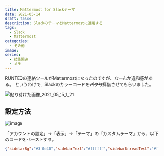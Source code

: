 ```yaml
---
title: Mattermost for Slackテーマ
date: 2021-05-14
draft: false
description: SlackのテーマをMattermostに適用する
tags:
  - Slack
  - Mattermost
categories:
  - その他
image:
series:
  - 技術関連
  - メモ
---
```


RUNTEQの連絡ツールがMattermostになったのですが、なーんか違和感がある。
というわけで、Slackのカラーコードを~~パクり~~拝借させてもらいました。

![貼り付けた画像_2021_05_15_1_21](https://user-images.githubusercontent.com/44717752/118309344-17f23280-b528-11eb-8433-73cfedd51581.png)


## 設定方法

![image](https://user-images.githubusercontent.com/44717752/118307593-df515980-b525-11eb-8c73-4e705577dc36.png)

「アカウントの設定」→「表示」→「テーマ」の「カスタムテーマ」から、以下のコードをペーストする。

```json
{"sidebarBg":"#3f0e40","sidebarText":"#ffffff","sidebarUnreadText":"#ffffff","sidebarTextHoverBg":"#1164a3","sidebarTextActiveBorder":"#7ab0d6","sidebarTextActiveColor":"#ffffff","sidebarHeaderBg":"#350d36","sidebarHeaderTextColor":"#ffffff","onlineIndicator":"#2bac76","awayIndicator":"#dcbd4e","dndIndicator":"#ff6a6a","mentionBg":"#cd2552","mentionBj":"#cd2552","mentionColor":"#ffffff","centerChannelBg":"#ffffff","centerChannelColor":"#202020","newMessageSeparator":"#e01e5b","linkColor":"#2972a5","buttonBg":"#1d90d1","buttonColor":"#ffffff","errorTextColor":"#a94442","mentionHighlightBg":"#fae9b4","mentionHighlightLink":"#2f81b7","codeTheme":"github"}
```
